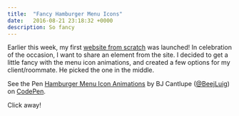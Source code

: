 ```yaml
---
title:  "Fancy Hamburger Menu Icons"
date:   2016-08-21 23:18:32 +0000
description: So fancy
---
```



Earlier this week, my first <a href="http://jarekpaulervin.com/" target="_blank">website from scratch</a> was launched! In celebration of the occasion, I want to share an element from the site. I decided to get a little fancy with the menu icon animations, and created a few options for my client/roommate. He picked the one in the middle. 

<p data-height="396" data-theme-id="0" data-slug-hash="vKjagK" data-default-tab="css,result" data-user="BeejLuig" data-embed-version="2" class="codepen">See the Pen <a href="http://codepen.io/BeejLuig/pen/vKjagK/">Hamburger Menu Icon Animations</a> by BJ Cantlupe (<a href="http://codepen.io/BeejLuig">@BeejLuig</a>) on <a href="http://codepen.io">CodePen</a>.</p>
<script async src="//assets.codepen.io/assets/embed/ei.js"></script>

Click away!
